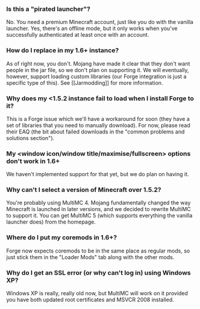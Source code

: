 ### Is this a "pirated launcher"?
No. You need a premium Minecraft account, just like you do with the vanilla launcher. Yes, there's an offline mode, but it only works when you've successfully authenticated at least once with an account.

### How do I replace <class file> in my 1.6+ instance?
As of right now, you don't. Mojang have made it clear that they don't want people in the jar file, so we don't plan on supporting it. We will eventually, however, support loading custom libraries (our Forge integration is just a specific type of this). See [[Jarmodding]] for more information.

### Why does my <1.5.2 instance fail to load when I install Forge to it?
This is a Forge issue which we'll have a workaround for soon (they have a set of libraries that you need to manually download). For now, please read their EAQ (the bit about failed downloads in the "common problems and solutions section").

### My \<window icon/window title/maximise/fullscreen\> options don't work in 1.6+
We haven't implemented support for that yet, but we do plan on having it.

### Why can't I select a version of Minecraft over 1.5.2?
You're probably using MultiMC 4. Mojang fundamentally changed the way Minecraft is launched in later versions, and we decided to rewrite MultiMC to support it. You can get MultiMC 5 (which supports everything the vanilla launcher does) from the homepage.

### Where do I put my coremods in 1.6+?
Forge now expects coremods to be in the same place as regular mods, so just stick them in the "Loader Mods" tab along with the other mods.

### Why do I get an SSL error (or why can't log in) using Windows XP?
Windows XP is really, really old now, but MultiMC will work on it provided you have both updated root certificates and MSVCR 2008 installed.
